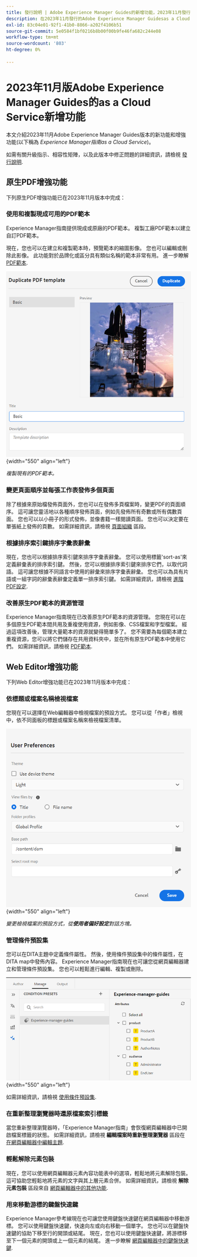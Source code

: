 ```yaml
---
title: 發行說明 | Adobe Experience Manager Guides的新增功能，2023年11月發行
description: 在2023年11月發行的Adobe Experience Manager Guidesas a Cloud Service中瞭解新增和增強功能。
exl-id: 83c04e01-92f1-41b0-8866-a202f4106b51
source-git-commit: 5e0584f1bf0216b8b00f00b9fe46fa682c244e08
workflow-type: tm+mt
source-wordcount: '803'
ht-degree: 0%

---
```


# 2023年11月版Adobe Experience Manager Guides的as a Cloud Service新增功能

本文介紹2023年11月Adobe Experience Manager Guides版本的新功能和增強功能(以下稱為 *Experience Manager指南as a Cloud Service*)。

如需有關升級指示、相容性矩陣，以及此版本中修正問題的詳細資訊，請檢視 [發行說明](release-notes-2023.11.0.md).

## 原生PDF增強功能

下列原生PDF增強功能已在2023年11月版本中完成：

### 使用和複製現成可用的PDF範本

Experience Manager指南提供現成或原廠的PDF範本。 複製工廠PDF範本以建立自訂PDF範本。

現在，您也可以在建立和複製範本時，預覽範本的縮圖影像。 您也可以編輯或刪除此影像。 此功能對於品牌化或區分具有類似名稱的範本非常有用。
進一步瞭解 [PDF範本](../native-pdf/pdf-template.md).

![複製PDF範本對話方塊](assets/duplicate-template.png){width="550" align="left"}

*複製現有的PDF範本。*


### 變更頁面順序並每張工作表發佈多個頁面

除了根據來原始檔發佈頁面外，您也可以在發佈多頁檔案時，變更PDF的頁面順序。  這可讓您靈活地以各種順序發佈頁面，例如先發佈所有奇數或所有偶數頁面。 您也可以以小冊子的形式發佈，並像書籍一樣閱讀頁面。 您也可以決定要在單張紙上發佈的頁數。 如需詳細資訊，請檢視 [頁面組織](../native-pdf/components-pdf-template.md#page-organization) 區段。

### 根據排序索引鍵排序字彙表辭彙

現在，您也可以根據排序索引鍵來排序字彙表辭彙。 您可以使用標籤&#39;sort-as&#39;來定義辭彙表的排序索引鍵。 然後，您可以根據排序索引鍵來排序它們，以取代詞語。 這可讓您根據不同語言中使用的辭彙來排序字彙表辭彙。 您也可以為具有片語或一組字詞的辭彙表辭彙定義單一排序索引鍵。
如需詳細資訊，請檢視 [進階PDF設定](../native-pdf/components-pdf-template.md#advanced-pdf-settings).


### 改善原生PDF範本的資源管理

Experience Manager指南現在已改善原生PDF範本的資源管理。 您現在可以在多個原生PDF範本間共用及重複使用資源，例如影像、CSS檔案和字型檔案。 經過這項改善後，管理大量範本的資源就變得簡單多了。 您不需要為每個範本建立重複資源，您可以將它們儲存在共用資料夾中，並在所有原生PDF範本中使用它們。
如需詳細資訊，請檢視 [PDF範本](../native-pdf/pdf-template.md).

## Web Editor增強功能

下列Web Editor增強功能已在2023年11月版本中完成：


### 依標題或檔案名稱檢視檔案

您現在可以選擇在Web編輯器中檢視檔案的預設方式。 您可以從「作者」檢視中，依不同面板的標題或檔案名稱來檢視檔案清單。

![使用者偏好設定對話方塊](assets/user-preferences-2311.png){width="550" align="left"}

*變更檢視檔案的預設方式，從&#x200B;**使用者偏好設定**對話方塊。*


### 管理條件預設集

您可以在DITA主題中定義條件屬性。 然後，使用條件預設集中的條件屬性，在DITA map中發佈內容。 Experience Manager指南現在也可讓您從網頁編輯器建立和管理條件預設集。 您也可以輕鬆進行編輯、複製或刪除。

![來自網頁編輯器「管理」標籤的條件預設集 ](assets/web-editor-manage-condition-presets.png){width="550" align="left"}

如需詳細資訊，請檢視 [使用條件預設集](../user-guide/generate-output-use-condition-presets.md).

### 在重新整理瀏覽器時還原檔案索引標籤

當您重新整理瀏覽器時，「Experience Manager指南」會恢復網頁編輯器中已開啟檔案標籤的狀態。 如需詳細資訊，請檢視 **編輯檔案時重新整理瀏覽器** 區段在 [在網頁編輯器中編輯主題](../user-guide/web-editor-edit-topics.md).

### 輕鬆解除元素包裝

現在，您可以使用網頁編輯器元素內容功能表中的選項，輕鬆地將元素解除包裝。 這可協助您輕鬆地將元素的文字與其上層元素合併。
如需詳細資訊，請檢視 **解除元素包裝** 區段來自 [網頁編輯器中的其他功能](../user-guide/web-editor-other-features.md).

### 用來移動游標的鍵盤快速鍵

Experience Manager參考線現在也可讓您使用鍵盤快速鍵在網頁編輯器中移動游標。 您可以使用鍵盤快速鍵，快速向左或向右移動一個單字。 您也可以在鍵盤快速鍵的協助下移至行的開頭或結尾。
現在，您也可以使用鍵盤快速鍵，將游標移至下一個元素的開頭或上一個元素的結尾。
進一步瞭解 [網頁編輯器中的鍵盤快速鍵](../user-guide/web-editor-keyboard-shortcuts.md).
